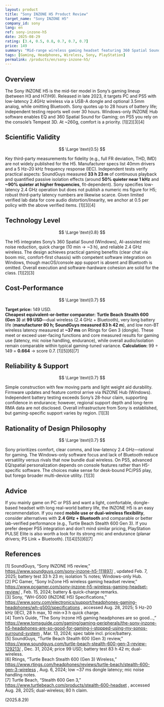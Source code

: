 ```yaml
---
layout: product
title: "Sony INZONE H5 Product Review"
target_name: "Sony INZONE H5"
company_id: sony
lang: en
ref: sony-inzone-h5
date: 2025-08-29
rating: [3.4, 0.5, 0.8, 0.7, 0.7, 0.7]
price: 149
summary: "Mid-range wireless gaming headset featuring 360 Spatial Sound technology with excellent comfort and solid battery life for PC and PS5 gaming (2.4GHz dongle; no Bluetooth)."
tags: [Gaming, Headphones, Wireless, Sony, PlayStation]
permalink: /products/en/sony-inzone-h5/
---
```


## Overview

The Sony INZONE H5 is the mid-tier model in Sony’s gaming lineup (between H3 and H7/H9). Released in late 2023, it targets PC and PS5 with low-latency 2.4GHz wireless via a USB-A dongle and optional 3.5mm analog, while omitting Bluetooth. Sony quotes up to 28 hours of battery life; independent testing reports well over 30 hours. Windows-only INZONE Hub software enables EQ and 360 Spatial Sound for Gaming; on PS5 you rely on the console’s Tempest 3D. At ~260g, comfort is a priority. [1][2][3][4]

## Scientific Validity

$$ \Large \text{0.5} $$

Key third-party measurements for fidelity (e.g., full FR deviation, THD, IMD) are not widely published for the H5. Manufacturer specs list 40mm drivers and a 5 Hz–20 kHz frequency response (IEC). Independent tests verify practical aspects: SoundGuys measured **33 h 23 m** of continuous playback and quantified passive isolation effects (around **50% quieter near 1 kHz** and **~90% quieter at higher frequencies**, fit-dependent). Sony specifies low-latency 2.4 GHz operation but does not publish a numeric ms figure for H5; robust third-party latency numbers are likewise scarce. Given limited verified lab data for core audio distortion/linearity, we anchor at 0.5 per policy with the above verified items. [1][3][4]

## Technology Level

$$ \Large \text{0.8} $$

The H5 integrates Sony’s 360 Spatial Sound (Windows), AI-assisted mic noise reduction, quick charge (10 min → ~3 h), and reliable 2.4 GHz wireless. The design achieves practical gaming benefits (clear chat via boom mic, comfort-first chassis) with competent software integration on Windows, though macOS/console app support is absent and Bluetooth is omitted. Overall execution and software-hardware cohesion are solid for the class. [1][2][3]

## Cost-Performance

$$ \Large \text{0.7} $$

**Target price:** 149 USD.  
**Cheapest equivalent-or-better comparator:** **Turtle Beach Stealth 600 (Gen 3)** at **99 USD**—dual wireless (2.4 GHz + Bluetooth), very long battery life (**manufacturer 80 h; SoundGuys measured 83 h 42 m**), and low non-BT wireless latency measured at **~37 ms** on Rtings for Gen 3 (dongle). These meet or exceed user-facing functions and core measured results for gaming use (latency, mic noise handling, endurance), while overall audio/isolation remain comparable within typical gaming-tuned variance. **Calculation:** 99 ÷ 149 = **0.664** → score 0.7. [1][5][6][7]

## Reliability & Support

$$ \Large \text{0.7} $$

Simple construction with few moving parts and light weight aid durability. Firmware updates and feature control arrive via INZONE Hub (Windows). Independent battery testing exceeds Sony’s 28-hour claim, supporting confidence in endurance; however, regional support depth and long-term RMA data are not disclosed. Overall infrastructure from Sony is established, but gaming-specific support varies by region. [1][3]

## Rationality of Design Philosophy

$$ \Large \text{0.7} $$

Sony prioritizes comfort, clear comms, and low-latency 2.4 GHz—rational for gaming. The Windows-only software focus and lack of Bluetooth reduce versatility versus rivals that now bundle dual wireless. On PS5, advanced EQ/spatial personalization depends on console features rather than H5-specific software. The choices make sense for desk-bound PC/PS5 play, but forego broader multi-device utility. [1][3]

## Advice

If you mainly game on PC or PS5 and want a light, comfortable, dongle-based headset with long real-world battery life, the INZONE H5 is an easy recommendation. If you need **mobile use or dual-wireless flexibility**, consider alternatives with **2.4 GHz + Bluetooth** and comparable or better lab-verified performance (e.g., Turtle Beach Stealth 600 Gen 3). If you prefer deeper PS5 integration and don’t mind similar pricing, PlayStation PULSE Elite is also worth a look for its strong mic and endurance (planar drivers; PS Link + Bluetooth). [1][4][5][6][7]

## References

[1] SoundGuys, “Sony INZONE H5 review,” https://www.soundguys.com/sony-inzone-h5-111897/ , updated Feb. 7, 2025; battery test 33 h 23 m; isolation % notes; Windows-only Hub.  
[2] PC Gamer, “Sony InZone H5 wireless gaming headset review,” https://www.pcgamer.com/sony-inzone-h5-wireless-gaming-headset-review/ , Feb. 15, 2024; battery & quick-charge remarks.  
[3] Sony, “WH-G500 (INZONE H5) Specifications,” https://www.sony.com/electronics/support/headphones-gaming-headphones/wh-g500/specifications , accessed Aug. 28, 2025; 5 Hz–20 kHz (IEC), 28 h max, 10 min→3 h quick charge.  
[4] Tom’s Guide, “The Sony Inzone H5 gaming headphones are so good…,” https://www.tomsguide.com/gaming/gaming-peripherals/the-sony-inzone-h5-headphones-are-so-good-for-gaming-i-stopped-using-my-sonos-surround-system , Mar. 13, 2024; spec table incl. price/battery.  
[5] SoundGuys, “Turtle Beach Stealth 600 (Gen 3) review,” https://www.soundguys.com/turtle-beach-stealth-600-gen-3-review-129213/ , Dec. 31, 2024; price 99 USD; battery test 83 h 42 m; dual-wireless.  
[6] Rtings, “Turtle Beach Stealth 600 (Gen 3) Wireless,” https://www.rtings.com/headphones/reviews/turtle-beach/stealth-600-gen-3-wireless , Aug. 6, 2024; low ~37 ms dongle latency; mic noise handling notes.  
[7] Turtle Beach, “Stealth 600 Gen 3,” https://www.turtlebeach.com/products/stealth-600-headset , accessed Aug. 28, 2025; dual-wireless; 80 h claim.

(2025.8.29)


